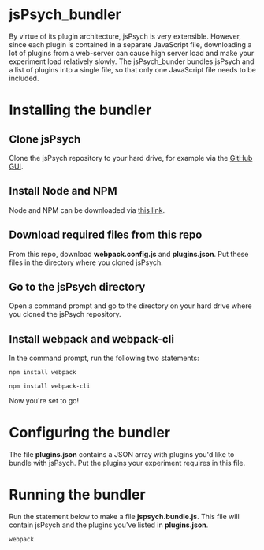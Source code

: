# jsPsych_bundler
By virtue of its plugin architecture, jsPsych is very extensible. However, since each plugin is 
contained in a separate JavaScript file, downloading a lot of plugins from a web-server can cause
high server load and make your experiment load relatively slowly. The jsPsych_bunder bundles jsPsych 
and a list of plugins into a single file, so that only one JavaScript file needs to be included.

# Installing the bundler
## Clone jsPsych
Clone the jsPsych repository to your hard drive, for example via the [GitHub GUI](https://desktop.github.com/).
## Install Node and NPM
Node and NPM can be downloaded via [this link](https://nodejs.org/en/).
## Download required files from this repo
From this repo, download **webpack.config.js** and **plugins.json**. Put these files in the directory where you cloned jsPsych.
## Go to the jsPsych directory
Open a command prompt and go to the directory on your hard drive where you cloned the jsPsych repository.
## Install webpack and webpack-cli
In the command prompt, run the following two statements:
```
npm install webpack
```
```
npm install webpack-cli
```
Now you're set to go!

# Configuring the bundler
The file **plugins.json** contains a JSON array with plugins you'd like to bundle with jsPsych. Put the plugins your experiment requires in this file.

# Running the bundler
Run the statement below to make a file **jspsych.bundle.js**. This file will contain jsPsych and the plugins you've listed in **plugins.json**.
```
webpack
```